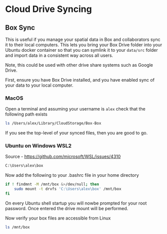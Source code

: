 # Cloud Drive Syncing

## Box Sync

This is useful if you manage your spatial data in Box and collaborators sync it to their local computers. This lets you bring your Box Drive folder into your Ubuntu docker container so that you can symlink it to your `data/src` folder and import data in a consistent way across all users.

Note, this could be used with other drive share systems such as Google Drive.

First, ensure you have Box Drive installed, and you have enabled sync of your data to your local computer.

### MacOS

Open a terminal and assuming your username is `alex` check that the following path exists

```bash
ls /Users/alex/Library/CloudStorage/Box-Box
```

If you see the top-level of your synced files, then you are good to go.

### Ubuntu on Windows WSL2

Source - https://github.com/microsoft/WSL/issues/4310

```bash
C:\Users\alex\box
```

Now add the following to your .bashrc file in your home directory

```bash
if ! findmnt -M /mnt/box &>/dev/null; then
    sudo mount -t drvfs 'C:\Users\alex\box' /mnt/box
fi
```

On every Ubuntu shell startup you will nowbe prompted for your root password. Once entered the drive mount will be performed.

Now verify your box files are accessible from Linux

```bash
ls /mnt/box
```
